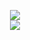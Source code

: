 <p align="center">
<image src="https://media.discordapp.net/attachments/1036605748794363924/1236551626827890718/fPPai67.png?ex=66386bf1&is=66371a71&hm=72ac8a7e0d0b9cfb80fe392c1bdf3d20ad49f718fbfb1fe2830453f165818c41&=&format=webp&quality=lossless">
<br>
<image src="https://media.discordapp.net/attachments/1036605748794363924/1236549872207794176/latest.png?ex=66386a4f&is=663718cf&hm=b9a9a8a8f373ae0e26a87564d9cb5a675d910eddfca1dd12662e5dc9a1b04f4d&=&format=webp&quality=lossless&width=887&height=688">
  










<!--
**deathdelivery/deathdelivery** is a ✨ _special_ ✨ repository because its `README.md` (this file) appears on your GitHub profile.

Here are some ideas to get you started:

- 🔭 I’m currently working on ...
- 🌱 I’m currently learning ...
- 👯 I’m looking to collaborate on ...
- 🤔 I’m looking for help with ...
- 💬 Ask me about ...
- 📫 How to reach me: ...
- 😄 Pronouns: ...
- ⚡ Fun fact: ...
-->
